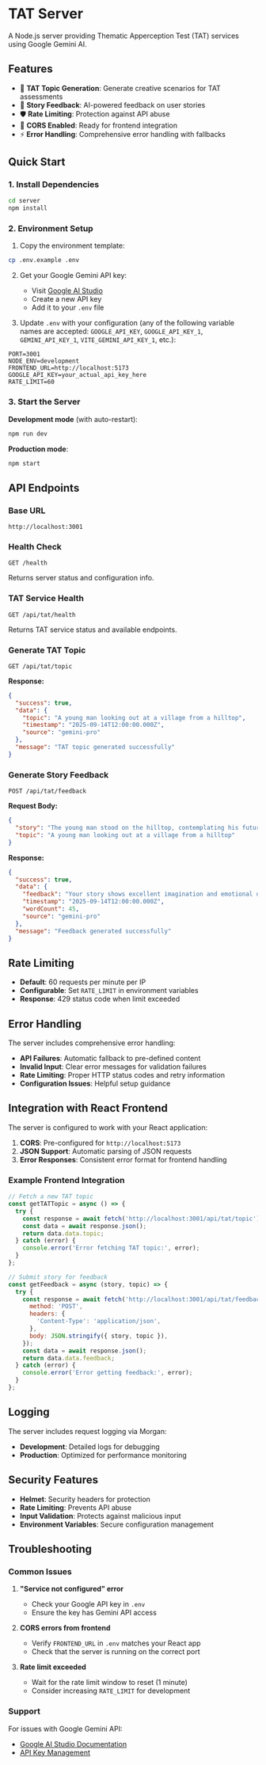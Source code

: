 # TAT Server

A Node.js server providing Thematic Apperception Test (TAT) services using Google Gemini AI.

## Features

- 🎯 **TAT Topic Generation**: Generate creative scenarios for TAT assessments
- 📝 **Story Feedback**: AI-powered feedback on user stories
- 🛡️ **Rate Limiting**: Protection against API abuse
- 🚀 **CORS Enabled**: Ready for frontend integration
- ⚡ **Error Handling**: Comprehensive error handling with fallbacks

## Quick Start

### 1. Install Dependencies

```bash
cd server
npm install
```

### 2. Environment Setup

1. Copy the environment template:
```bash
cp .env.example .env
```

2. Get your Google Gemini API key:
   - Visit [Google AI Studio](https://makersuite.google.com/app/apikey)
   - Create a new API key
   - Add it to your `.env` file

3. Update `.env` with your configuration (any of the following variable names are accepted: `GOOGLE_API_KEY`, `GOOGLE_API_KEY_1`, `GEMINI_API_KEY_1`, `VITE_GEMINI_API_KEY_1`, etc.):
```env
PORT=3001
NODE_ENV=development
FRONTEND_URL=http://localhost:5173
GOOGLE_API_KEY=your_actual_api_key_here
RATE_LIMIT=60
```

### 3. Start the Server

**Development mode** (with auto-restart):
```bash
npm run dev
```

**Production mode**:
```bash
npm start
```

## API Endpoints

### Base URL
```
http://localhost:3001
```

### Health Check
```
GET /health
```
Returns server status and configuration info.

### TAT Service Health
```
GET /api/tat/health
```
Returns TAT service status and available endpoints.

### Generate TAT Topic
```
GET /api/tat/topic
```

**Response:**
```json
{
  "success": true,
  "data": {
    "topic": "A young man looking out at a village from a hilltop",
    "timestamp": "2025-09-14T12:00:00.000Z",
    "source": "gemini-pro"
  },
  "message": "TAT topic generated successfully"
}
```

### Generate Story Feedback
```
POST /api/tat/feedback
```

**Request Body:**
```json
{
  "story": "The young man stood on the hilltop, contemplating his future...",
  "topic": "A young man looking out at a village from a hilltop"
}
```

**Response:**
```json
{
  "success": true,
  "data": {
    "feedback": "Your story shows excellent imagination and emotional depth...",
    "timestamp": "2025-09-14T12:00:00.000Z",
    "wordCount": 45,
    "source": "gemini-pro"
  },
  "message": "Feedback generated successfully"
}
```

## Rate Limiting

- **Default**: 60 requests per minute per IP
- **Configurable**: Set `RATE_LIMIT` in environment variables
- **Response**: 429 status code when limit exceeded

## Error Handling

The server includes comprehensive error handling:

- **API Failures**: Automatic fallback to pre-defined content
- **Invalid Input**: Clear error messages for validation failures
- **Rate Limiting**: Proper HTTP status codes and retry information
- **Configuration Issues**: Helpful setup guidance

## Integration with React Frontend

The server is configured to work with your React application:

1. **CORS**: Pre-configured for `http://localhost:5173`
2. **JSON Support**: Automatic parsing of JSON requests
3. **Error Responses**: Consistent error format for frontend handling

### Example Frontend Integration

```javascript
// Fetch a new TAT topic
const getTATTopic = async () => {
  try {
    const response = await fetch('http://localhost:3001/api/tat/topic');
    const data = await response.json();
    return data.data.topic;
  } catch (error) {
    console.error('Error fetching TAT topic:', error);
  }
};

// Submit story for feedback
const getFeedback = async (story, topic) => {
  try {
    const response = await fetch('http://localhost:3001/api/tat/feedback', {
      method: 'POST',
      headers: {
        'Content-Type': 'application/json',
      },
      body: JSON.stringify({ story, topic }),
    });
    const data = await response.json();
    return data.data.feedback;
  } catch (error) {
    console.error('Error getting feedback:', error);
  }
};
```

## Logging

The server includes request logging via Morgan:
- **Development**: Detailed logs for debugging
- **Production**: Optimized for performance monitoring

## Security Features

- **Helmet**: Security headers for protection
- **Rate Limiting**: Prevents API abuse
- **Input Validation**: Protects against malicious input
- **Environment Variables**: Secure configuration management

## Troubleshooting

### Common Issues

1. **"Service not configured" error**
   - Check your Google API key in `.env`
   - Ensure the key has Gemini API access

2. **CORS errors from frontend**
   - Verify `FRONTEND_URL` in `.env` matches your React app
   - Check that the server is running on the correct port

3. **Rate limit exceeded**
   - Wait for the rate limit window to reset (1 minute)
   - Consider increasing `RATE_LIMIT` for development

### Support

For issues with Google Gemini API:
- [Google AI Studio Documentation](https://ai.google.dev/docs)
- [API Key Management](https://makersuite.google.com/app/apikey)